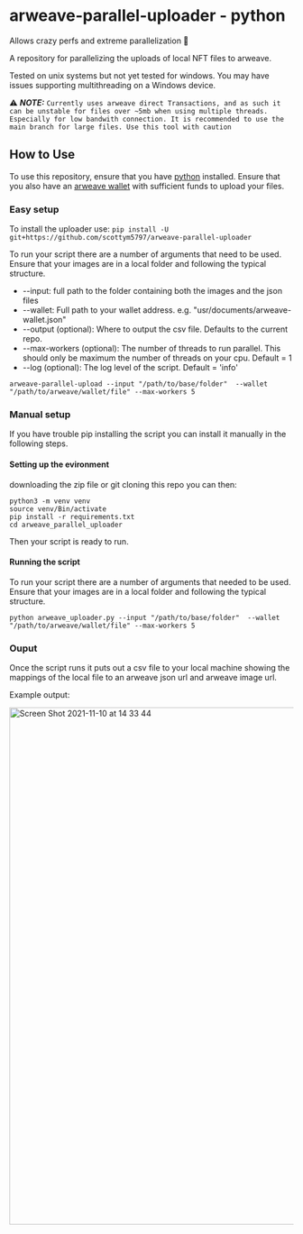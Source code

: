 # arweave-parallel-uploader - python
Allows crazy perfs and extreme parallelization 🚀

A repository for parallelizing the uploads of local NFT files to arweave.

Tested on unix systems but not yet tested for windows. You may have issues supporting multithreading on a Windows device.

:warning: **_NOTE:_**
`Currently uses arweave direct Transactions, and as such it can be unstable for files over ~5mb when using multiple threads. Especially for low bandwith connection.
It is recommended to use the main branch for large files. Use this tool with caution`


## How to Use

To use this repository, ensure that you have [python](https://www.python.org/downloads/) installed. Ensure that you also have an [arweave wallet](https://www.arweave.org) with sufficient funds to upload your files.

### Easy setup

To install the uploader use: 
`pip install -U git+https://github.com/scottym5797/arweave-parallel-uploader`

To run your script there are a number of arguments that need to be used. Ensure that your images are in a local folder and following the typical structure.

- --input: full path to the folder containing both the images and the json files
- --wallet: Full path to your wallet address. e.g. "usr/documents/arweave-wallet.json"
- --output (optional): Where to output the csv file. Defaults to the current repo.
- --max-workers (optional): The number of threads to run parallel. This should only be maximum the number of threads on your cpu. Default = 1
- --log (optional): The log level of the script. Default = 'info'

`arweave-parallel-upload --input "/path/to/base/folder"  --wallet "/path/to/arweave/wallet/file" --max-workers 5`

### Manual setup

If you have trouble pip installing the script you can install it manually in the following steps.

#### Setting up the evironment 

downloading the zip file or git cloning this repo you can then:

```
python3 -m venv venv
source venv/Bin/activate
pip install -r requirements.txt
cd arweave_parallel_uploader
```

Then your script is ready to run.

#### Running the script

To run your script there are a number of arguments that needed to be used. Ensure that your images are in a local folder and following the typical structure.

`python arweave_uploader.py --input "/path/to/base/folder"  --wallet "/path/to/arweave/wallet/file" --max-workers 5`

### Ouput

Once the script runs it puts out a csv file to your local machine showing the mappings of the local file to an arweave json url and arweave image url.

Example output:

<img width="918" alt="Screen Shot 2021-11-10 at 14 33 44" src="https://user-images.githubusercontent.com/62399837/141125643-8f2a709b-0395-41fa-a9fb-d50dd7141517.png">

